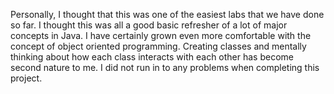 Personally, I thought that this was one of the easiest labs that we have done so far. I thought this was all a good basic refresher of a lot of major concepts in Java. I have certainly grown even more comfortable with the concept of object oriented programming. Creating classes and mentally thinking about how each class interacts with each other has become second nature to me. I did not run in to any problems when completing this project.  
